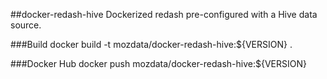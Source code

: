 ##docker-redash-hive
Dockerized redash pre-configured with a Hive data source.

###Build
docker build -t mozdata/docker-redash-hive:${VERSION} .

###Docker Hub
docker push mozdata/docker-redash-hive:${VERSION}
